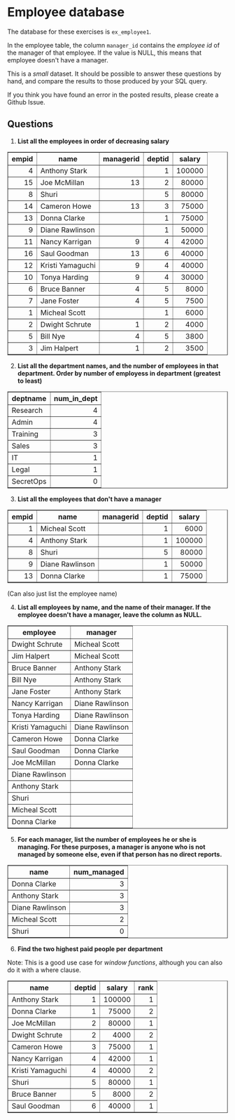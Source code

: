 # Employee database

The database for these exercises is `ex_employee1`.

In the employee table, the column `manager_id` contains the _employee id_ of the manager of that employee. If the value is NULL, this means that employee doesn't have a manager.

This is a _small_ dataset. It should be possible to answer these questions by hand, and compare the results to those produced by your SQL query.

If you think you have found an error in the posted results, please create a Github Issue.

## Questions

1. **List all the employees in order of decreasing salary**

<table border="1">
  <tr>
    <th align="center">empid</th>
    <th align="center">name</th>
    <th align="center">managerid</th>
    <th align="center">deptid</th>
    <th align="center">salary</th>
  </tr>
  <tr valign="top">
    <td align="right">4</td>
    <td align="left">Anthony Stark</td>
    <td align="right">&nbsp; </td>
    <td align="right">1</td>
    <td align="right">100000</td>
  </tr>
  <tr valign="top">
    <td align="right">15</td>
    <td align="left">Joe McMillan</td>
    <td align="right">13</td>
    <td align="right">2</td>
    <td align="right">80000</td>
  </tr>
  <tr valign="top">
    <td align="right">8</td>
    <td align="left">Shuri</td>
    <td align="right">&nbsp; </td>
    <td align="right">5</td>
    <td align="right">80000</td>
  </tr>
  <tr valign="top">
    <td align="right">14</td>
    <td align="left">Cameron Howe</td>
    <td align="right">13</td>
    <td align="right">3</td>
    <td align="right">75000</td>
  </tr>
  <tr valign="top">
    <td align="right">13</td>
    <td align="left">Donna Clarke</td>
    <td align="right">&nbsp; </td>
    <td align="right">1</td>
    <td align="right">75000</td>
  </tr>
  <tr valign="top">
    <td align="right">9</td>
    <td align="left">Diane Rawlinson</td>
    <td align="right">&nbsp; </td>
    <td align="right">1</td>
    <td align="right">50000</td>
  </tr>
  <tr valign="top">
    <td align="right">11</td>
    <td align="left">Nancy Karrigan</td>
    <td align="right">9</td>
    <td align="right">4</td>
    <td align="right">42000</td>
  </tr>
  <tr valign="top">
    <td align="right">16</td>
    <td align="left">Saul Goodman</td>
    <td align="right">13</td>
    <td align="right">6</td>
    <td align="right">40000</td>
  </tr>
  <tr valign="top">
    <td align="right">12</td>
    <td align="left">Kristi Yamaguchi</td>
    <td align="right">9</td>
    <td align="right">4</td>
    <td align="right">40000</td>
  </tr>
  <tr valign="top">
    <td align="right">10</td>
    <td align="left">Tonya Harding</td>
    <td align="right">9</td>
    <td align="right">4</td>
    <td align="right">30000</td>
  </tr>
  <tr valign="top">
    <td align="right">6</td>
    <td align="left">Bruce Banner</td>
    <td align="right">4</td>
    <td align="right">5</td>
    <td align="right">8000</td>
  </tr>
  <tr valign="top">
    <td align="right">7</td>
    <td align="left">Jane Foster</td>
    <td align="right">4</td>
    <td align="right">5</td>
    <td align="right">7500</td>
  </tr>
  <tr valign="top">
    <td align="right">1</td>
    <td align="left">Micheal Scott</td>
    <td align="right">&nbsp; </td>
    <td align="right">1</td>
    <td align="right">6000</td>
  </tr>
  <tr valign="top">
    <td align="right">2</td>
    <td align="left">Dwight Schrute</td>
    <td align="right">1</td>
    <td align="right">2</td>
    <td align="right">4000</td>
  </tr>
  <tr valign="top">
    <td align="right">5</td>
    <td align="left">Bill Nye</td>
    <td align="right">4</td>
    <td align="right">5</td>
    <td align="right">3800</td>
  </tr>
  <tr valign="top">
    <td align="right">3</td>
    <td align="left">Jim Halpert</td>
    <td align="right">1</td>
    <td align="right">2</td>
    <td align="right">3500</td>
  </tr>
</table>

2. **List all the department names, and the number of employees in that department. Order by number of employess in department (greatest to least)**

<table border="1">
  <tr>
    <th align="center">deptname</th>
    <th align="center">num_in_dept</th>
  </tr>
  <tr valign="top">
    <td align="left">Research</td>
    <td align="right">4</td>
  </tr>
  <tr valign="top">
    <td align="left">Admin</td>
    <td align="right">4</td>
  </tr>
  <tr valign="top">
    <td align="left">Training</td>
    <td align="right">3</td>
  </tr>
  <tr valign="top">
    <td align="left">Sales</td>
    <td align="right">3</td>
  </tr>
  <tr valign="top">
    <td align="left">IT</td>
    <td align="right">1</td>
  </tr>
  <tr valign="top">
    <td align="left">Legal</td>
    <td align="right">1</td>
  </tr>
  <tr valign="top">
    <td align="left">SecretOps</td>
    <td align="right">0</td>
  </tr>
</table>

3. **List all the employees that don't have a manager**

<table border="1">
  <tr>
    <th align="center">empid</th>
    <th align="center">name</th>
    <th align="center">managerid</th>
    <th align="center">deptid</th>
    <th align="center">salary</th>
  </tr>
  <tr valign="top">
    <td align="right">1</td>
    <td align="left">Micheal Scott</td>
    <td align="right">&nbsp; </td>
    <td align="right">1</td>
    <td align="right">6000</td>
  </tr>
  <tr valign="top">
    <td align="right">4</td>
    <td align="left">Anthony Stark</td>
    <td align="right">&nbsp; </td>
    <td align="right">1</td>
    <td align="right">100000</td>
  </tr>
  <tr valign="top">
    <td align="right">8</td>
    <td align="left">Shuri</td>
    <td align="right">&nbsp; </td>
    <td align="right">5</td>
    <td align="right">80000</td>
  </tr>
  <tr valign="top">
    <td align="right">9</td>
    <td align="left">Diane Rawlinson</td>
    <td align="right">&nbsp; </td>
    <td align="right">1</td>
    <td align="right">50000</td>
  </tr>
  <tr valign="top">
    <td align="right">13</td>
    <td align="left">Donna Clarke</td>
    <td align="right">&nbsp; </td>
    <td align="right">1</td>
    <td align="right">75000</td>
  </tr>
</table>

(Can also just list the employee name)

4. **List all employees by name, and the name of their manager. If the employee doesn't have a manager, leave the column as NULL.**

<table border="1">
  <tr>
    <th align="center">employee</th>
    <th align="center">manager</th>
  </tr>
  <tr valign="top">
    <td align="left">Dwight Schrute</td>
    <td align="left">Micheal Scott</td>
  </tr>
  <tr valign="top">
    <td align="left">Jim Halpert</td>
    <td align="left">Micheal Scott</td>
  </tr>
  <tr valign="top">
    <td align="left">Bruce Banner</td>
    <td align="left">Anthony Stark</td>
  </tr>
  <tr valign="top">
    <td align="left">Bill Nye</td>
    <td align="left">Anthony Stark</td>
  </tr>
  <tr valign="top">
    <td align="left">Jane Foster</td>
    <td align="left">Anthony Stark</td>
  </tr>
  <tr valign="top">
    <td align="left">Nancy Karrigan</td>
    <td align="left">Diane Rawlinson</td>
  </tr>
  <tr valign="top">
    <td align="left">Tonya Harding</td>
    <td align="left">Diane Rawlinson</td>
  </tr>
  <tr valign="top">
    <td align="left">Kristi Yamaguchi</td>
    <td align="left">Diane Rawlinson</td>
  </tr>
  <tr valign="top">
    <td align="left">Cameron Howe</td>
    <td align="left">Donna Clarke</td>
  </tr>
  <tr valign="top">
    <td align="left">Saul Goodman</td>
    <td align="left">Donna Clarke</td>
  </tr>
  <tr valign="top">
    <td align="left">Joe McMillan</td>
    <td align="left">Donna Clarke</td>
  </tr>
  <tr valign="top">
    <td align="left">Diane Rawlinson</td>
    <td align="left">&nbsp; </td>
  </tr>
  <tr valign="top">
    <td align="left">Anthony Stark</td>
    <td align="left">&nbsp; </td>
  </tr>
  <tr valign="top">
    <td align="left">Shuri</td>
    <td align="left">&nbsp; </td>
  </tr>
  <tr valign="top">
    <td align="left">Micheal Scott</td>
    <td align="left">&nbsp; </td>
  </tr>
  <tr valign="top">
    <td align="left">Donna Clarke</td>
    <td align="left">&nbsp; </td>
  </tr>
</table>

5. **For each manager, list the number of employees he or she is managing. For these purposes, a manager is anyone who is not managed by someone else, even if that person has no direct reports.**

<table border="1">
  <tr>
    <th align="center">name</th>
    <th align="center">num_managed</th>
  </tr>
  <tr valign="top">
    <td align="left">Donna Clarke</td>
    <td align="right">3</td>
  </tr>
  <tr valign="top">
    <td align="left">Anthony Stark</td>
    <td align="right">3</td>
  </tr>
  <tr valign="top">
    <td align="left">Diane Rawlinson</td>
    <td align="right">3</td>
  </tr>
  <tr valign="top">
    <td align="left">Micheal Scott</td>
    <td align="right">2</td>
  </tr>
  <tr valign="top">
    <td align="left">Shuri</td>
    <td align="right">0</td>
  </tr>
</table> 

6. **Find the two highest paid people per department**

Note: This is a good use case for _window functions_, although you can also do it with a where clause.

<table border="1">
  <tr>
    <th align="center">name</th>
    <th align="center">deptid</th>
    <th align="center">salary</th>
    <th align="center">rank</th>
  </tr>
  <tr valign="top">
    <td align="left">Anthony Stark</td>
    <td align="right">1</td>
    <td align="right">100000</td>
    <td align="right">1</td>
  </tr>
  <tr valign="top">
    <td align="left">Donna Clarke</td>
    <td align="right">1</td>
    <td align="right">75000</td>
    <td align="right">2</td>
  </tr>
  <tr valign="top">
    <td align="left">Joe McMillan</td>
    <td align="right">2</td>
    <td align="right">80000</td>
    <td align="right">1</td>
  </tr>
  <tr valign="top">
    <td align="left">Dwight Schrute</td>
    <td align="right">2</td>
    <td align="right">4000</td>
    <td align="right">2</td>
  </tr>
  <tr valign="top">
    <td align="left">Cameron Howe</td>
    <td align="right">3</td>
    <td align="right">75000</td>
    <td align="right">1</td>
  </tr>
  <tr valign="top">
    <td align="left">Nancy Karrigan</td>
    <td align="right">4</td>
    <td align="right">42000</td>
    <td align="right">1</td>
  </tr>
  <tr valign="top">
    <td align="left">Kristi Yamaguchi</td>
    <td align="right">4</td>
    <td align="right">40000</td>
    <td align="right">2</td>
  </tr>
  <tr valign="top">
    <td align="left">Shuri</td>
    <td align="right">5</td>
    <td align="right">80000</td>
    <td align="right">1</td>
  </tr>
  <tr valign="top">
    <td align="left">Bruce Banner</td>
    <td align="right">5</td>
    <td align="right">8000</td>
    <td align="right">2</td>
  </tr>
  <tr valign="top">
    <td align="left">Saul Goodman</td>
    <td align="right">6</td>
    <td align="right">40000</td>
    <td align="right">1</td>
  </tr>
</table>


